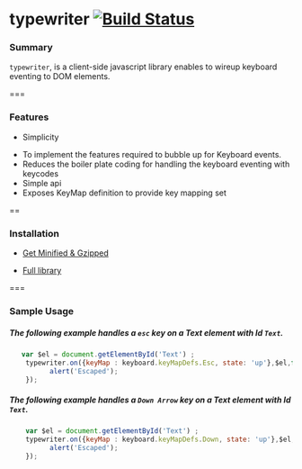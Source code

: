 typewriter [![Build Status](https://travis-ci.org/RameshRM/typewriter.svg?branch=master)](https://travis-ci.org/RameshRM/typewriter)
===============

### Summary

```typewriter```, is a client-side javascript library enables to wireup keyboard eventing to DOM elements.  


===

### Features

* Simplicity 
 - To implement the features required to bubble up for Keyboard events.
 - Reduces the boiler plate coding for handling the keyboard eventing with keycodes
 - Simple api
 - Exposes KeyMap definition to provide key mapping set

==

### Installation

* <a download="typewriter.min.js" href="https://github.com/RameshRM/typewriter/blob/master/dist/typewriter.min.js">Get Minified & Gzipped </a>

* <a download="typewriter.js" href="https://github.com/RameshRM/typewriter/blob/master/dist/typewriter.js">Full library </a>

===

### Sample Usage  


##### The following example handles a `esc` key on a Text element with Id `Text`.


```javascript
   var $el = document.getElementById('Text') ;
    typewriter.on({keyMap : keyboard.keyMapDefs.Esc, state: 'up'},$el,function(kbEvent){
          alert('Escaped');
    });

```

##### The following example handles a `Down Arrow` key on a Text element with Id `Text`.


```javascript
    var $el = document.getElementById('Text') ;
    typewriter.on({keyMap : keyboard.keyMapDefs.Down, state: 'up'},$el,function(kbEvent){
          alert('Escaped');
    });
```
